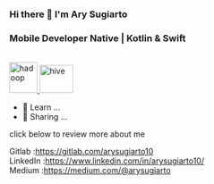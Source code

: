 ### Hi there 👋 I'm Ary Sugiarto

<h3>Mobile Developer Native | Kotlin & Swift</h3>
<br>
<a href="https://www.swift.org/" target="_blank"> <img src="https://www.vectorlogo.zone/logos/swift/swift-icon.svg" alt="hadoop" width="50" height="55"/> </a> 
<a href="https://kotlinlang.org/" target="_blank"> <img src="https://www.vectorlogo.zone/logos/kotlinlang/kotlinlang-icon.svg" alt="hive" width="60" height="50"/> </a> 
<br>

- 🔭 Learn ...
- 🌱 Sharing ...


click below to review more about me

Gitlab    :https://gitlab.com/arysugiarto10 <br>
LinkedIn  :https://www.linkedin.com/in/arysugiarto10/ <br>
Medium    :https://medium.com/@arysugiarto <br>


